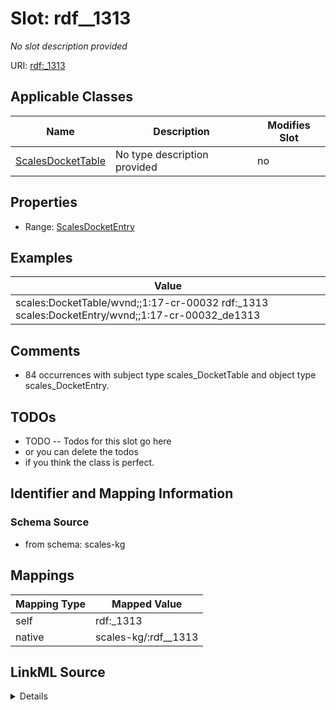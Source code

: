 

# Slot: rdf__1313


_No slot description provided_





URI: [rdf:_1313](http://www.w3.org/1999/02/22-rdf-syntax-ns#_1313)



<!-- no inheritance hierarchy -->





## Applicable Classes

| Name | Description | Modifies Slot |
| --- | --- | --- |
| [ScalesDocketTable](../classes/ScalesDocketTable.md) | No type description provided |  no  |







## Properties

* Range: [ScalesDocketEntry](../classes/ScalesDocketEntry.md)






## Examples

| Value |
| --- |
| scales:DocketTable/wvnd;;1:17-cr-00032 rdf:_1313 scales:DocketEntry/wvnd;;1:17-cr-00032_de1313 |

## Comments

* 84 occurrences with subject type scales_DocketTable and object type scales_DocketEntry.

## TODOs

* TODO -- Todos for this slot go here
* or you can delete the todos
* if you think the class is perfect.

## Identifier and Mapping Information







### Schema Source


* from schema: scales-kg




## Mappings

| Mapping Type | Mapped Value |
| ---  | ---  |
| self | rdf:_1313 |
| native | scales-kg/:rdf__1313 |




## LinkML Source

<details>
```yaml
name: rdf__1313
description: No slot description provided
todos:
- TODO -- Todos for this slot go here
- or you can delete the todos
- if you think the class is perfect.
comments:
- 84 occurrences with subject type scales_DocketTable and object type scales_DocketEntry.
examples:
- value: scales:DocketTable/wvnd;;1:17-cr-00032 rdf:_1313 scales:DocketEntry/wvnd;;1:17-cr-00032_de1313
from_schema: scales-kg
rank: 1000
slot_uri: rdf:_1313
alias: rdf__1313
domain_of:
- scales_DocketTable
range: scales_DocketEntry

```
</details>